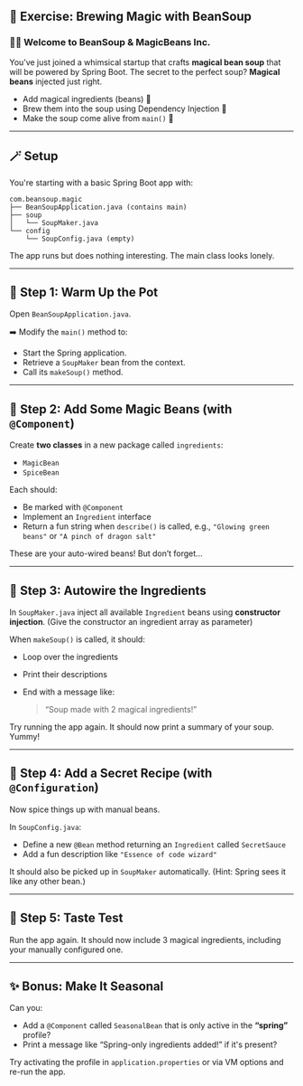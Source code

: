 ## 🌱 Exercise: Brewing Magic with BeanSoup

### 🧙‍♀️ Welcome to BeanSoup & MagicBeans Inc.

You’ve just joined a whimsical startup that crafts **magical bean soup** that will be powered by Spring Boot. The secret to the perfect soup? **Magical beans** injected just right.


* Add magical ingredients (beans) 🫘
* Brew them into the soup using Dependency Injection 🔮
* Make the soup come alive from `main()` 💫

---

## 🪄 Setup

You're starting with a basic Spring Boot app with:

```
com.beansoup.magic
├── BeanSoupApplication.java (contains main)
├── soup
│   └── SoupMaker.java
└── config
    └── SoupConfig.java (empty)
```

The app runs but does nothing interesting. The main class looks lonely.

---

## 🧪 Step 1: Warm Up the Pot

Open `BeanSoupApplication.java`.

➡️ Modify the `main()` method to:

* Start the Spring application.
* Retrieve a `SoupMaker` bean from the context.
* Call its `makeSoup()` method.

---

## 🌿 Step 2: Add Some Magic Beans (with `@Component`)

Create **two classes** in a new package called `ingredients`:

* `MagicBean`
* `SpiceBean`

Each should:

* Be marked with `@Component`
* Implement an `Ingredient` interface
* Return a fun string when `describe()` is called, e.g., `"Glowing green beans"` or `"A pinch of dragon salt"`

These are your auto-wired beans! But don’t forget…

---

## 🧂 Step 3: Autowire the Ingredients

In `SoupMaker.java` inject all available `Ingredient` beans using **constructor injection**. (Give the constructor an ingredient array as parameter)

When `makeSoup()` is called, it should:

* Loop over the ingredients
* Print their descriptions
* End with a message like:

  > “Soup made with 2 magical ingredients!”

Try running the app again. It should now print a summary of your soup. Yummy!

---

## 🍲 Step 4: Add a Secret Recipe (with `@Configuration`)

Now spice things up with manual beans.

In `SoupConfig.java`:

* Define a new `@Bean` method returning an `Ingredient` called `SecretSauce`
* Add a fun description like `"Essence of code wizard"`

It should also be picked up in `SoupMaker` automatically. (Hint: Spring sees it like any other bean.)

---

## 🧪 Step 5: Taste Test

Run the app again. It should now include 3 magical ingredients, including your manually configured one.

---

## ✨ Bonus: Make It Seasonal

Can you:

* Add a `@Component` called `SeasonalBean` that is only active in the **“spring”** profile?
* Print a message like “Spring-only ingredients added!” if it's present?

Try activating the profile in `application.properties` or via VM options and re-run the app.
